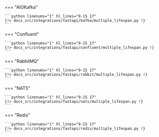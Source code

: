 === "AIOKafka"

    ```python linenums="1" hl_lines="9-15 17"
    {!> docs_src/integrations/fastapi/kafka/multiple_lifespan.py !}
    ```

=== "Confluent"

    ```python linenums="1" hl_lines="9-15 17"
    {!> docs_src/integrations/fastapi/confluent/multiple_lifespan.py !}
    ```

=== "RabbitMQ"

    ```python linenums="1" hl_lines="9-15 17"
    {!> docs_src/integrations/fastapi/rabbit/multiple_lifespan.py !}
    ```

=== "NATS"

    ```python linenums="1" hl_lines="9-15 17"
    {!> docs_src/integrations/fastapi/nats/multiple_lifespan.py !}
    ```

=== "Redis"

    ```python linenums="1" hl_lines="9-15 17"
    {!> docs_src/integrations/fastapi/redis/multiple_lifespan.py !}
    ```
